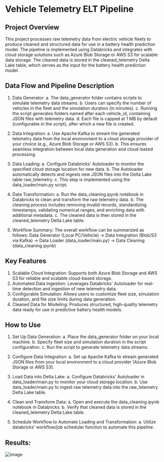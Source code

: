 # Vehicle Telemetry ELT Pipeline

## Project Overview
This project processes raw telemetry data from electric vehicle fleets to produce cleaned and structured data for use in a battery health prediction model. The pipeline is implemented using Databricks and integrates with cloud storage solutions such as Azure Blob Storage or AWS S3 for scalable data storage. The cleaned data is stored in the cleaned_telemetry Delta Lake table, which serves as the input for the battery health prediction model.

## Data Flow and Pipeline Description
1. Data Generator:
   a. The data_generator folder contains scripts to simulate telemetry data streams.
   b. Users can specify the number of vehicles in the fleet and the simulation duration (in minutes).
   c. Running the script generates folders named after each vehicle_id, containing JSON files with telemetry data.
   d. Each file is capped at 1 MB by default (configurable in the script), after which a new file is created.

2. Data Integration:
   a. Use Apache Kafka to stream the generated telemetry data from the local environment to a cloud storage provider of your choice (e.g., Azure Blob Storage or AWS S3).
   b. This ensures seamless integration between local data generation and cloud-based processing.

3. Data Loading:
   a. Configure Databricks' Autoloader to monitor the specified cloud storage location for new data.
   b. The Autoloader automatically detects and ingests new JSON files into the Delta Lake table raw_telemetry.
   c. This step is implemented using the data_loader/main.py script.
   
4. Data Transformation:
   a. Run the data_cleaning.ipynb notebook in Databricks to clean and transform the raw telemetry data.
   b. The cleaning process includes removing invalid records, standardizing timestamps, validating numerical ranges, and enriching data with additional metadata.
   c. The cleaned data is then stored in the cleaned_telemetry Delta Lake table.

5. Workflow Summary:
   The overall workflow can be summarized as follows:
         Data Generator (Local PC/Vehicle) -> Data Integration (Blob/S3 via Kafka) -> Data Loader (data_loader/main.py) -> Data Cleaning (data_cleaning.ipynb)

## Key Features
1. Scalable Cloud Integration: Supports both Azure Blob Storage and AWS S3 for reliable and scalable cloud-based storage.
2. Automated Data Ingestion: Leverages Databricks' Autoloader for real-time detection and ingestion of new telemetry data.
3. Configurable Simulation: Allows users to customize fleet size, simulation duration, and file size limits during data generation.
4. Cleaned Data for Modeling: Produces structured, high-quality telemetry data ready for use in predictive battery health models.

## How to Use
1. Set Up Data Generation:
  a. Place the data_generator folder on your local machine.
  b. Specify fleet size and simulation duration in the script configuration.
  c. Run the script to generate telemetry data streams.

2. Configure Data Integration:
  a. Set up Apache Kafka to stream generated JSON files from your local environment to a cloud provider (Azure Blob Storage or AWS S3).

3. Load Data into Delta Lake:
  a. Configure Databricks' Autoloader in data_loader/main.py to monitor your cloud storage location.
  b. Use data_loader/main.py to ingest raw telemetry data into the raw_telemetry Delta Lake table.

4. Clean and Transform Data:
  a. Open and execute the data_cleaning.ipynb notebook in Databricks.
  b. Verify that cleaned data is stored in the cleaned_telemetry Delta Lake table.

5. Schedule Workflow to Automate Loading and Transformation:
  a. Utilize databricks' workflow/job scheduler function to automate this pipeline. 

## Results:
![image](https://github.com/user-attachments/assets/c6e515de-cf3a-4e25-b849-50facdac9597)
